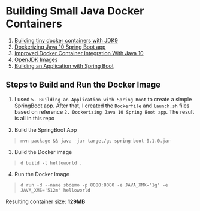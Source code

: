 # Building Small Java Docker Containers

1. [Building tiny docker containers with JDK9](https://blog.dekstroza.io/building-minimal-docker-containers-with-java-9/)
2. [Dockerizing Java 10 Spring Boot app](https://itnext.io/dockerizing-java-10-spring-boot-app-d21e95a348f6)
3. [Improved Docker Container Integration With Java 10](https://blog.docker.com/2018/04/improved-docker-container-integration-with-java-10/)
4. [OpenJDK Images](https://hub.docker.com/_/openjdk/)
5. [Building an Application with Spring Boot](https://spring.io/guides/gs/spring-boot/)

## Steps to Build and Run the Docker Image

1. I used `5. Building an Application with Spring Boot` to create a simple SpringBoot app. After that, I created the `Dockerfile` and `launch.sh` files based on reference `2. Dockerizing Java 10 Spring Boot app`. The result is all in this repo

2. Build the SpringBoot App

> `mvn package && java -jar target/gs-spring-boot-0.1.0.jar`

3. Build the Docker image

> `d build -t helloworld .`

4. Run the Docker Image

> `d run -d --name sbdemo -p 8080:8080 -e JAVA_XMX='1g' -e JAVA_XMS='512m' helloworld`

Resulting container size: **129MB**

